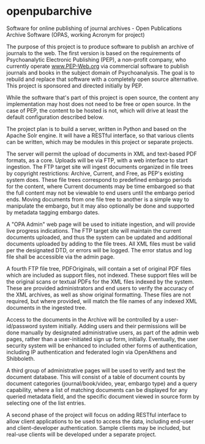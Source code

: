 # openpubarchive
Software for online publishing of journal archives - Open Publications Archive Software (OPAS, working Acronym for project) 

The purpose of this project is to produce software to publish an archive of journals to the web.  The first version is based on the requirements of Psychoanalytic Electronic Publishing (PEP), a non-profit company, who currently operate www.PEP-Web.org via commercial software to publish journals and books in the subject domain of Psychoanalysis.  The goal is to rebuild and replace that software with a completely open source alternative.  This project is sponsored and directed initially by PEP.

While the software that's part of this project is open source, the content any implementation may host does not need to be free or open source.  In the case of PEP, the content to be hosted is not, which will drive at least the default configuration described below.

The project plan is to build a server, written in Python and based on the Apache Solr engine.  It will have a RESTful interface, so that various clients can be written, which may be modules in this project or separate projects.

The server will permit the upload of documents in XML and text-based PDF formats, as a core.  Uploads will be via FTP, with a web interface to start ingestion.  The FTP target site will ingest documents organized in file trees by copyright restrictions: Archive, Current, and Free, as PEP's existing system does. These file trees correspond to predefined embargo periods for the content, where Current documents may be time embargoed so that the full content may not be viewable to end users until the embargo period ends.  Moving documents from one file tree to another is a simple way to manipulate the embargo, but it may also optionally be done and supported by metadata tagging embargo dates.

A "OPA Admin" web page will be used to initiate ingestion, and will provide live progress indications.  The FTP target site will maintain the current documents uploaded, and thus the system can be updated and additional documents uploaded by adding to the file trees.  All XML files must be valid per the designated DTD, or errors will be logged.  The error status and log file shall be accessible via the admin page.  

A fourth FTP file tree, PDFOriginals, will contain a set of original PDF files which are included as support files, not indexed.  These support files will be the original scans or textual PDFs for the XML files indexed by the system.  These are provided administrators and end users to verify the accuracy of the XML archives, as well as show original formatting.  These files are not required, but where provided, will match the file names of any indexed XML documents in the ingested tree.

Access to the documents in the Archive will be controlled by a user-id/password system initially.  Adding users and their permissions will be done manually by designated administrative users, as part of the admin web pages, rather than a user-initiated sign up form, initially.  Eventually, the user security system will be enhanced to included other forms of authentication, including IP authentication and federated login via OpenAthens and Shibboleth.

A third group of administrative pages will be used to verify and test the document database.  This will consist of a table of document counts by document categories (journal/book/video, year, embargo type) and a query capability, where a list of matching documents can be displayed for any queried metadata field, and the specific document viewed in source form by selecting one of the list entries.

A second phase of the project will focus on adding RESTful interface to allow client applications to be used to access the data, including end-user and client-developer authentication.  Sample clients may be included, but real-use clients will be developed under a separate project. 
